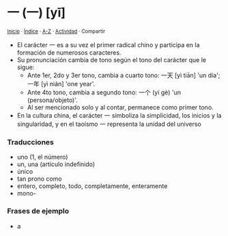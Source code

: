 # 一 (一) [yī]
<sup>[Inicio](../../../../index.md) · [Índice](../../../../indices/chino-espanol-yi1.md) · [A-Z](../../../../indices/alfabetico.md) · [Actividad](../../../../indices/actividad.md) · Compartir</sup>

* El carácter 一 es a su vez el primer radical chino y participa en la formación de numerosos caracteres.
* Su pronunciación cambia de tono según el tono del carácter que le sigue:
  * Ante 1er, 2do y 3er tono, cambia a cuarto tono: 一天 [yì tiān] 'un día'; 一年 [yì nián] 'one year'.
  * Ante 4to tono, cambia a segundo tono: 一个 (yí gè) 'un (persona/objeto)'.
  * Al ser mencionado solo y al contar, permanece como primer tono.
* En la cultura china, el carácter 一 simboliza la simplicidad, los inicios y la singularidad, y en el taoísmo 一 representa la unidad del universo

### Traducciones

* uno (1, el número)
* un, una (artículo indefinido)
* único
* tan prono como
* entero, completo, todo, completamente, enteramente
* mono-

### Frases de ejemplo

* a

